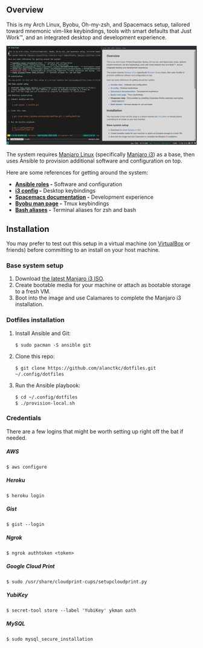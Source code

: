 ## Overview

This is my Arch Linux, Byobu, Oh-my-zsh, and Spacemacs setup, tailored toward mnemonic vim-like keybindings, tools with smart defaults that Just Work&trade;, and an integrated desktop and development experience.

![dotfiles screenshot](screenshot.png)

The system requires [Manjaro Linux](https://manjaro.org/) (specifically [Manjaro i3](https://sourceforge.net/projects/manjaro-i3/files/)) as a base, then uses Ansible to provision additional software and configuration on top.

Here are some references for getting around the system:

- **[Ansible roles](playbooks/roles) -** Software and configuration
- **[i3 config](home/.config/i3/config) -** Desktop keybindings
- **[Spacemacs documentation](http://spacemacs.org/doc/DOCUMENTATION.html) -** Development experience
- **[Byobu man page](http://manpages.ubuntu.com/manpages/zesty/en/man1/byobu.1.html#contenttoc8) -** Tmux keybindings
- **[Bash aliases](home/.bash_aliases) -** Terminal aliases for zsh and bash

## Installation

You may prefer to test out this setup in a virtual machine (on [VirtualBox](https://www.virtualbox.org/) or friends) before committing to an install on your host machine.

### Base system setup

1. Download [the latest Manjaro i3 ISO](https://sourceforge.net/projects/manjaro-i3/files/).
2. Create bootable media for your machine or attach as bootable storage to a fresh VM.
3. Boot into the image and use Calamares to complete the Manjaro i3 installation.

### Dotfiles installation

1. Install Ansible and Git:

    ```
    $ sudo pacman -S ansible git
    ```

2. Clone this repo:

    ```
    $ git clone https://github.com/alanctkc/dotfiles.git ~/.config/dotfiles
    ```

3. Run the Ansible playbook:

    ```
    $ cd ~/.config/dotfiles
    $ ./provision-local.sh
    ```

### Credentials

There are a few logins that might be worth setting up right off the bat if needed.

##### AWS

```
$ aws configure
```

##### Heroku

```
$ heroku login
```

##### Gist

```
$ gist --login
```

##### Ngrok

```
$ ngrok authtoken <token>
```

##### Google Cloud Print

```
$ sudo /usr/share/cloudprint-cups/setupcloudprint.py
```

##### YubiKey

```
$ secret-tool store --label 'YubiKey' ykman oath
```

##### MySQL

```
$ sudo mysql_secure_installation
```
